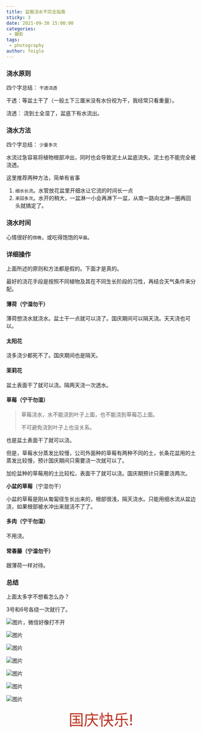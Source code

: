 ```yaml
---
title: 盆载浇水不完全指南
sticky: 3
date: 2021-09-30 15:00:00
categories:
 - 摄影
tags:
 - photography
author: feigle
---
```


### 浇水原则

四个字总结： `干透浇透`

干透：等盆土干了（一般土下三厘米没有水份视为干，我经常只看重量）。

浇透： 浇到土全湿了，盆底下有水流出。

### 浇水方法

四个字总结： `少量多次`


水流过急容易将植物根部冲出，同时也会导致泥土从盆底流失。泥土也不能完全被浇透。

这里推荐两种方法，简单有省事

1. `细水长流`。水管放花盆里开细水让它流的时间长一点
2. `来回多次`。水开的稍大，一盆淋一小会再淋下一盆，从南一路向北淋一圈再回头就搞定了。

### 浇水时间

心情很好的`傍晚`，或吃得饱饱的`早晨`。



### 详细操作

上面所述的原则和方法都是假的。下面才是真的。

最好的浇花手段是按照不同植物及其在不同生长阶段的习性，再结合天气条件来分配。


#### 薄荷（宁湿勿干）

薄荷想浇水就浇水。盆土干一点就可以浇了。国庆期间可以隔天浇。天天浇也可以。

#### 太阳花

浇多浇少都死不了。国庆期间也是隔天。

#### 茉莉花

盆土表面干了就可以浇。隔两天浇一次透水。

#### 草莓（宁干勿湿）

>  草莓浇水，水不能浇到叶子上面，也不能浇到草莓芯上面。
>
>  不可避免浇到叶子上也没关系。



也是盆土表面干了就可以浇。

但是，草莓水分蒸发比较慢，公司外面种的草莓有两种不同的土，长条花盆用的土蒸发比较慢，预计国庆期间只需要浇一次就可以了。

加伦盆种的草莓用的土比较松，表面干了就可以浇。国庆期预计只需要浇两次。

**小盆的草莓**（宁湿勿干）

小盆的草莓是刚从匍匐径生长出来的，根部很浅，隔天浇水。只能用细水流从盆边浇，如果根部被水冲出来就活不了了。


#### 多肉（宁干勿湿）

不用浇。

#### 常春藤（宁湿勿干）

跟薄荷一样对待。



### 总结

上面太多字不想看怎么办？

3号和6号各绕一次就行了。


![图片，微信好像打不开](https://fbt-web.oss-cn-shenzhen.aliyuncs.com/test/E6ACECC2-EF82-48B2-AF43-88192B9291DF_1_105_c.jpeg)

![图片](https://fbt-web.oss-cn-shenzhen.aliyuncs.com/test/D66BC5EC-9BAA-4BD3-8479-B71081422F2F_1_105_c.jpeg)

![图片](https://fbt-web.oss-cn-shenzhen.aliyuncs.com/test/ACE5407B-7709-4CAB-987C-A37C744BD867_1_105_c.jpeg)

![图片](https://fbt-web.oss-cn-shenzhen.aliyuncs.com/test/7CE62A5B-8D19-4CFC-A4A3-2B2085243E24_1_105_c.jpeg)

![图片](https://fbt-web.oss-cn-shenzhen.aliyuncs.com/test/5D1C8041-E0C7-4B88-B66F-4D2BE16C6DE0_1_105_c.jpeg)

![图片](https://fbt-web.oss-cn-shenzhen.aliyuncs.com/test/558C024D-08FE-48DB-AEB7-1B46186B801A_1_105_c.jpeg)

![图片](https://fbt-web.oss-cn-shenzhen.aliyuncs.com/test/D46C5516-AA92-4B16-8185-7102DC257E95_1_105_c.jpeg)

<div style="font-size: 40px;text-align: center; color: #BD3121"> 国庆快乐!</div>